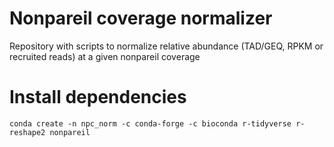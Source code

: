 # Nonpareil coverage normalizer
Repository with scripts to normalize relative abundance (TAD/GEQ, RPKM or recruited reads) at a given nonpareil coverage

# Install dependencies
```
conda create -n npc_norm -c conda-forge -c bioconda r-tidyverse r-reshape2 nonpareil
```
